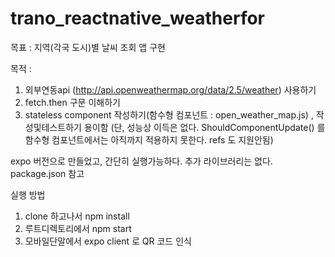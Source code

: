# trano_reactnative_weatherfor

목표 : 지역(각국 도시)별 날씨 조회 앱 구현

목적 : 
  1. 외부연동api (http://api.openweathermap.org/data/2.5/weather) 사용하기
  2. fetch.then 구문 이해하기
  3. stateless component 작성하기(함수형 컴포넌트 : open_weather_map.js) , 작성및테스트하기 용이함 (단, 성능상 이득은 없다. ShouldComponentUpdate() 를
  함수형 컴포넌트에서는 아직까지 적용하지 못한다. refs 도 지원안됨)
  
expo 버전으로 만들었고, 간단히 실행가능하다.
추가 라이브러리는 없다. package.json 참고

실행 방법
  1. clone 하고나서 npm install
  2. 루트디렉토리에서 npm start
  3. 모바일단말에서 expo client 로 QR 코드 인식
  
  
